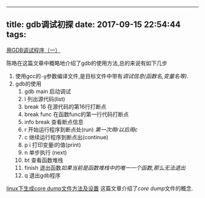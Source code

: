 
---
title: gdb调试初探
date: 2017-09-15 22:54:44
tags:
---
        
[ 用GDB调试程序（一）](http://blog.csdn.net/haoel/article/details/2879)

陈皓在这篇文章中概略地介绍了gdb的使用方法,总的来说有如下几步

1. 使用gcc的`-g`参数编译文件,是目标文件中带有*调试信息(函数名,变量名等)*.
2. gdb的使用
    1. gdb main 启动调试
    2. l 列出源代码(list)
    3. break 16 在源代码的第16行打断点
    4. break func 在函数func的第一行代码打断点
    5. info break 查看断点信息
    6. r 开始运行程序到断点处(run) *第一次用r以后用c*
    7. c 继续运行程序到断点出(continue)
    8. p i 打印变量i的值(print)
    9. n 单步执行 (next)
    10. bt 查看函数堆栈
    11. finish 退出函数*如果当前是函数堆栈中的唯一一个函数,那么无法退出*
    12. q 退出gdb程序











[linux下生成core dump文件方法及设置](http://www.cppblog.com/kongque/archive/2011/03/07/141262.aspx)
这篇文章介绍了*core dump*文件的概念.


